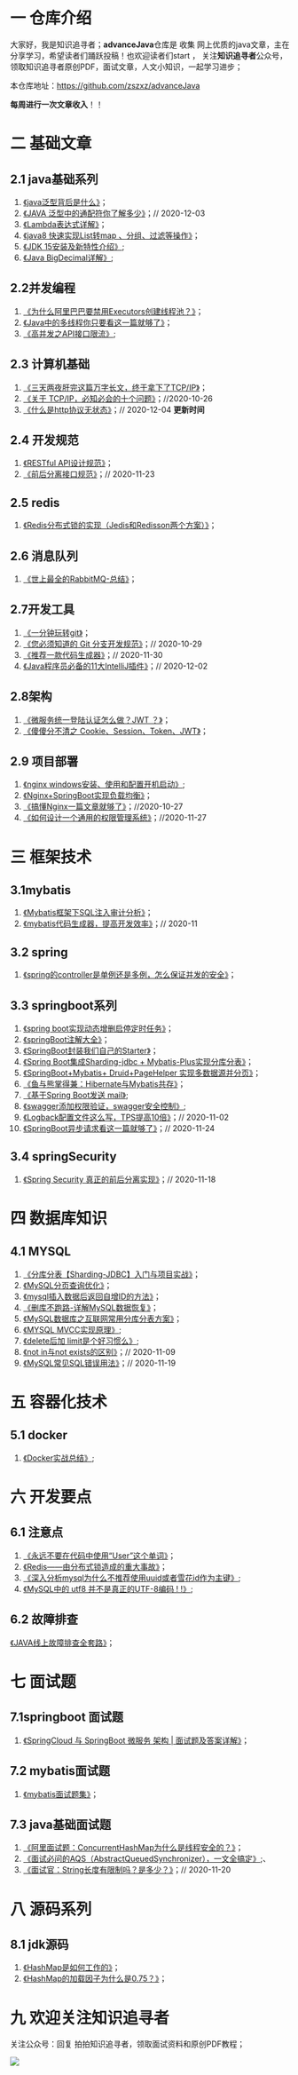 # 一 仓库介绍

大家好，我是知识追寻者；**advanceJava**仓库是 收集 网上优质的java文章，主在分享学习，希望读者们踊跃投稿！也欢迎读者们start ， 关注**知识追寻者**公众号，领取知识追寻者原创PDF，面试文章，人文小知识，一起学习进步；

本仓库地址：https://github.com/zszxz/advanceJava

**每周进行一次文章收入**！！

# 二 基础文章

## 2.1 java基础系列

1. [《java泛型背后是什么》](https://mp.weixin.qq.com/s?__biz=MjM5Mzc4MDQ3OA==&mid=2247485557&idx=2&sn=b4df8aa12286a327596779659d398606&chksm=a6908fe491e706f27784e40c247497409825b9f7477cc60da4b967b11bdd726a2f40283be85c&token=22303395&lang=zh_CN#rd)；
2. [《JAVA 泛型中的通配符你了解多少》](https://mp.weixin.qq.com/s?__biz=MjM5Mzc4MDQ3OA==&mid=2247489360&idx=1&sn=7bf0d78dcec57a27f60ff6abce723d85&chksm=a69090c191e719d75d876fa7ad541cda3060f163fca944111f5d2503e95ef3291a3a122ddafa&token=1662065714&lang=zh_CN#rd)；// 2020-12-03
3. [《Lambda表达式详解》](https://mp.weixin.qq.com/s?__biz=MjM5Mzc4MDQ3OA==&mid=2247486450&idx=1&sn=8f95ebec87c8aa663ccbe9b26d2ee441&chksm=a6908c6391e70575381dfbe8a71e21a91c84bcf62b11377b42bca000b3f91a8502de59a10214&token=1937256387&lang=zh_CN#rd)；
4. [《java8 快速实现List转map 、分组、过滤等操作》](https://mp.weixin.qq.com/s?__biz=MjM5Mzc4MDQ3OA==&mid=2247486963&idx=1&sn=9d8a365ec8261e336e0837cea4cb564e&chksm=a6908a6291e70374236d9ae56d7fe71508825f3e6f9de028af216addb18ed453e81f4ec66265&token=108009650&lang=zh_CN#rd)；
5. [《JDK 15安装及新特性介绍》](https://mp.weixin.qq.com/s?__biz=MjM5Mzc4MDQ3OA==&mid=2247487727&idx=1&sn=d62358b062d7d2325f0c6c5dcc09c3b9&chksm=a690977e91e71e6820c8548ed8fb0873a0ad05b7bc28886f32a5d1dfa9a87141b011cbe49d77&token=1610664951&lang=zh_CN#rd);
6. [《Java BigDecimal详解》](https://mp.weixin.qq.com/s?__biz=MjM5Mzc4MDQ3OA==&mid=2247487795&idx=1&sn=ca5336c7c0727b49645d381d6fe28645&chksm=a69096a291e71fb47487d9816f84c6e4f3bd14643a716e06ee6c9d344a26111eb61d5b929ace&token=1610664951&lang=zh_CN#rd);

## 2.2并发编程

1. [《为什么阿里巴巴要禁用Executors创建线程池？》](https://mp.weixin.qq.com/s?__biz=MjM5Mzc4MDQ3OA==&mid=2247486247&idx=1&sn=3d0cb629d4514d98555d6a110ce516be&chksm=a6908cb691e705a02dfd77c4017cf5f7d50ecbde742b79f7aff42a4c7a85b0ddae029efa322c&token=1595384986&lang=zh_CN#rd)；
2. [《Java中的多线程你只要看这一篇就够了》](https://mp.weixin.qq.com/s?__biz=MjM5Mzc4MDQ3OA==&mid=2247486261&idx=1&sn=70a4ed529c413852a5ea8930b0794e15&chksm=a6908ca491e705b2a072d31c2ed3bcacad547d9697a1f5bdaf4c44dbb7cc0c812476e8cd7433&token=377269202&lang=zh_CN#rd)；
3. [《高并发之API接口限流》](https://mp.weixin.qq.com/s?__biz=MjM5Mzc4MDQ3OA==&mid=2247488392&idx=1&sn=7684b619517902b8adbe9cd2eac28fb7&chksm=a690941991e71d0f23e26f896debada6426dfc8df66252f7bb3137b5c621bf29c0248b137b96&token=756679922&lang=zh_CN#rd);

## 2.3 计算机基础

1. [《三天两夜肝完这篇万字长文，终于拿下了TCP/IP》](https://mp.weixin.qq.com/s?__biz=MjM5Mzc4MDQ3OA==&mid=2247486608&idx=1&sn=38d31824d09108c33b738e999fcbfdc6&chksm=a6908b0191e70217016943cd09351c0fb2a6051d72f0ada33045f39e681262506dcfb57d6c1a&token=682273603&lang=zh_CN#rd)；
2. [《关于 TCP/IP，必知必会的十个问题》](https://mp.weixin.qq.com/s?__biz=MjM5Mzc4MDQ3OA==&mid=2247488451&idx=1&sn=e282e96b22457c5305ff32d43ba64e04&chksm=a690945291e71d445afafe53765506e4f77f5976e5be13880746377f428011354b3cddc0175d&token=776398405&lang=zh_CN#rd)；//2020-10-26 
3. [《什么是http协议无状态》](https://mp.weixin.qq.com/s?__biz=MjM5Mzc4MDQ3OA==&mid=2247489366&idx=1&sn=31e3dc51b5ea29459173711065377c61&chksm=a69090c791e719d17b1f2ce011ad80d073019b147348dd6eda10c1f610444779b19096ae946c&token=1662065714&lang=zh_CN#rd)；// 2020-12-04 **更新时间**

## 2.4 开发规范

1. [《RESTful API设计规范》](https://mp.weixin.qq.com/s?__biz=MjM5Mzc4MDQ3OA==&mid=2247486307&idx=2&sn=fc660ee3ed04589f1dae5c7f7eac8f42&chksm=a6908cf291e705e4f514c4fe07cddba4fc887b92ebc4e4018b32a5dd49212ce105d73f8388f3&token=1351891679&lang=zh_CN#rd)；
2. [《前后分离接口规范》](https://mp.weixin.qq.com/s?__biz=MjM5Mzc4MDQ3OA==&mid=2247489131&idx=1&sn=b76b3a0f0cdf217e44d58f7247cf3b1b&chksm=a69091fa91e718ec2bec3ad7673ac289c378dbe15334e049406fa8cb214a9091cbef95ddcb62&token=1662065714&lang=zh_CN#rd)；// 2020-11-23 

## 2.5 redis

1. [《Redis分布式锁的实现（Jedis和Redisson两个方案）》](https://mp.weixin.qq.com/s?__biz=MjM5Mzc4MDQ3OA==&mid=2247487127&idx=1&sn=80f8a975d64e365f7dfb7f3809f92435&chksm=a690890691e7001057c63dde457f299ae46552b1751349bd0e7f9b2cd5505da8052264130442&token=1742821280&lang=zh_CN#rd)；

## 2.6 消息队列

1. [《世上最全的RabbitMQ-总结》](https://mp.weixin.qq.com/s?__biz=MjM5Mzc4MDQ3OA==&mid=2247486300&idx=2&sn=22de0fe83b44fcc31378786465b04b46&chksm=a6908ccd91e705db016667b3334c3ede5499550f5f3113e1c4a35ee0ee1525ee21807ad1ad69&token=2093648098&lang=zh_CN#rd)；

## 2.7开发工具

1. [《一分钟玩转git》](https://mp.weixin.qq.com/s?__biz=MjM5Mzc4MDQ3OA==&mid=2247485701&idx=1&sn=26fc01ec6bd97717be3ca10af1cd2db3&chksm=a6908e9491e70782e5dddac496376242117317fb4eb7d704fd1f35d287fe2309cc3aab0e0147&token=1671410784&lang=zh_CN#rd)；
2. [《您必须知道的 Git 分支开发规范》](https://mp.weixin.qq.com/s?__biz=MjM5Mzc4MDQ3OA==&mid=2247488594&idx=1&sn=aa14fb3b6bd351512386e82e0822a19f&chksm=a69093c391e71ad574df1a6f274f6021169a29d79adb8c48f27ec2d79e66908fc00a748d5e9d&token=776398405&lang=zh_CN#rd)；// 2020-10-29
3. [《推荐一款代码生成器》](https://mp.weixin.qq.com/s?__biz=MjM5Mzc4MDQ3OA==&mid=2247489274&idx=1&sn=df811e5f9d3af14191a70318058dd44e&chksm=a690916b91e7187da9bf2de640833ff733da477d1ab0588ac327f91a53b9b1cccb133dd6c818&token=1662065714&lang=zh_CN#rd)；// 2020-11-30
4. [《Java程序员必备的11大IntelliJ插件》](https://mp.weixin.qq.com/s?__biz=MjM5Mzc4MDQ3OA==&mid=2247489334&idx=1&sn=b28222a9470455ba76efd693005283e2&chksm=a69090a791e719b1cb22dbd3387cb608fb14be746861a8af216e5cf1c7fe46643ef1a6d738cb&token=1662065714&lang=zh_CN#rd)；// 2020-12-02

## 2.8架构

1. [《微服务统一登陆认证怎么做？JWT ？》](https://mp.weixin.qq.com/s?__biz=MjM5Mzc4MDQ3OA==&mid=2247485751&idx=1&sn=bbc374ec78a078ff0ed6b5b42974abfe&chksm=a6908ea691e707b0764af53de1599a64a2e32cbd5a4c5feaec06f164a66906b3c804dc8a2f51&token=463956601&lang=zh_CN#rd)；
2. [《傻傻分不清之 Cookie、Session、Token、JWT》](https://mp.weixin.qq.com/s?__biz=MjM5Mzc4MDQ3OA==&mid=2247486787&idx=1&sn=e5e12d9ddefd620c486c0e97a3ab8720&chksm=a6908ad291e703c4094e2b8643141992637b41ec13ec42dffc19d86498d08c098d8099fd8d3f&token=941737069&lang=zh_CN#rd)；

## 2.9 项目部署

1. [《nginx windows安装、使用和配置开机启动》](https://mp.weixin.qq.com/s?__biz=MjM5Mzc4MDQ3OA==&mid=2247487953&idx=1&sn=4e6f450751e084073ce1b31547d1b0da&chksm=a690964091e71f561062db2c4570bcc5beb9d3a601c2980aee48e43f3dbf263f2c4ea08e23b6&token=756679922&lang=zh_CN#rd);
2. [《Nginx+SpringBoot实现负载均衡》](https://mp.weixin.qq.com/s?__biz=MjM5Mzc4MDQ3OA==&mid=2247487032&idx=1&sn=b9b2cdffd9fb05058f94b6ed8923dfd7&chksm=a69089a991e700bfdbbbc468d4ceb9c95c5a46caf3f8fbc1ec65f4a1fe743fba74139e880d2c&token=1742821280&lang=zh_CN#rd)；
3. [《搞懂Nginx一篇文章就够了》](https://mp.weixin.qq.com/s?__biz=MjM5Mzc4MDQ3OA==&mid=2247488550&idx=1&sn=332f4b6007d9d853beda0b960bacb8a6&chksm=a69093b791e71aa1a817ce5903edf2d283ee015034ec5afb491ca9a6f167256457d896be8713&token=776398405&lang=zh_CN#rd)；//2020-10-27
4. [《如何设计一个通用的权限管理系统》](https://mp.weixin.qq.com/s?__biz=MjM5Mzc4MDQ3OA==&mid=2247489235&idx=1&sn=fbf40daccd3db5aa046cdf2d5b483feb&chksm=a690914291e718543ef32c05e8437250c73b974537db4a17a651643f0f3aaf638cf192e31725&token=1662065714&lang=zh_CN#rd)；//2020-11-27

# 三 框架技术

## 3.1mybatis

1. [《Mybatis框架下SQL注入审计分析》](https://mp.weixin.qq.com/s?__biz=MjM5Mzc4MDQ3OA==&mid=2247486949&idx=1&sn=52f8d854afc271cb87af61d525300884&chksm=a6908a7491e70362a0eb9bcd50d4ef567c1de5c3c9f87ec59c0aee021a0e0ecc6b3563dad118&token=1573060596&lang=zh_CN#rd)；
2. [《mybatis代码生成器，提高开发效率》](https://mp.weixin.qq.com/s?__biz=MjM5Mzc4MDQ3OA==&mid=2247488651&idx=1&sn=0adf98c171e1975e73df438608c448a8&chksm=a690931a91e71a0c9cad64a4501482b5f82ffd391749811c7fcea9c880db280f803f46f28dfb&token=776398405&lang=zh_CN#rd)；// 2020-11

## 3.2 spring

1. [《spring的controller是单例还是多例，怎么保证并发的安全》](https://mp.weixin.qq.com/s?__biz=MjM5Mzc4MDQ3OA==&mid=2247486450&idx=2&sn=42f38e57c89ef7d1fe2718c62cf7f5a2&chksm=a6908c6391e7057573de928727f0a68533cab1779a977e05bfcc195e2b43413dc138750e05de&token=1937256387&lang=zh_CN#rd)；

## 3.3 springboot系列

1. [《spring boot实现动态增删启停定时任务》](https://mp.weixin.qq.com/s?__biz=MjM5Mzc4MDQ3OA==&mid=2247485591&idx=2&sn=b9ee42a0e2cfcfb22617c31596981561&chksm=a6908f0691e706109edc871b4dc3acd956e8247b98637828e10677ecd583e0e4c71b6eb17cd9&token=22303395&lang=zh_CN#rd)；
2. [《springBoot注解大全》](https://mp.weixin.qq.com/s?__biz=MjM5Mzc4MDQ3OA==&mid=2247485829&idx=1&sn=ac0f1cba91f1e9a77a4595a7ca47dd33&chksm=a6908e1491e707021bc597d1cd0a6a21a7616728bd82e674e01f30074a1c2bd2cff5f9b02f3f&token=1656593988&lang=zh_CN#rd)；
3. [《SpringBoot封装我们自己的Starter》](https://mp.weixin.qq.com/s?__biz=MjM5Mzc4MDQ3OA==&mid=2247486634&idx=2&sn=f55472e50e34e954508b50b9b7711775&chksm=a6908b3b91e7022d69aca2b43dfe6eab84f07e47d1ba48f6ddbd7a66f40bdf0b26634bd82cb9&token=1221221288&lang=zh_CN#rd)；
4. [《Spring Boot集成Sharding-jdbc + Mybatis-Plus实现分库分表》](https://mp.weixin.qq.com/s?__biz=MjM5Mzc4MDQ3OA==&mid=2247486856&idx=2&sn=91502f298855cbc136bddefebcbd25c3&chksm=a6908a1991e7030f69fb014d9239ed0f906987a88d4b477d53436d1736c057a14ad4d366752b&token=1573060596&lang=zh_CN#rd)；
5. [《SpringBoot+Mybatis+ Druid+PageHelper 实现多数据源并分页》](https://mp.weixin.qq.com/s?__biz=MjM5Mzc4MDQ3OA==&mid=2247486892&idx=1&sn=9f675dad50b18ce55be2bdfa2ace9dbc&chksm=a6908a3d91e7032be17ae528c460fb30155869213fcaff5e9209d9d7e1839cd60020eba905ee&token=1573060596&lang=zh_CN#rd)；
6. [《鱼与熊掌得兼：Hibernate与Mybatis共存》](https://mp.weixin.qq.com/s?__biz=MjM5Mzc4MDQ3OA==&mid=2247487262&idx=1&sn=edaa0914f5fa5814f12bdb6f8d6d1fa7&chksm=a690888f91e70199d12f628e7a15d62916383187d4d935cfb8365a6f3508c21eb027c07001b2&token=1512196779&lang=zh_CN#rd)；
7. [《基于Spring Boot发送 mail》](https://mp.weixin.qq.com/s?__biz=MjM5Mzc4MDQ3OA==&mid=2247487930&idx=1&sn=6a00d2e0da9be39d8df4b788b44acea2&chksm=a690962b91e71f3d43a0d69724e192cb0f1dd668f66a650579446297d36cf4498cfa3358ee86&token=1610664951&lang=zh_CN#rd);
8. [《swagger添加权限验证，swagger安全控制》](https://mp.weixin.qq.com/s?__biz=MjM5Mzc4MDQ3OA==&mid=2247487968&idx=1&sn=0a242950d1dd170dbd7e9e444c5733d5&chksm=a690967191e71f67d2055abc2b66815e4135c55d3f0a64848a6f26b3674cafae1acad50825b7&token=756679922&lang=zh_CN#rd);
9. [《Logback配置文件这么写，TPS提高10倍》](https://mp.weixin.qq.com/s?__biz=MjM5Mzc4MDQ3OA==&mid=2247488617&idx=1&sn=7dfe292151fb83783fc2e3812534d58e&chksm=a69093f891e71aee4c54b6a47824b4a78a9959f99e9ed906bb8138add2d9335b03a586236046&token=776398405&lang=zh_CN#rd)；// 2020-11-02
10. [《SpringBoot异步请求看这一篇就够了》](https://mp.weixin.qq.com/s?__biz=MjM5Mzc4MDQ3OA==&mid=2247489138&idx=1&sn=2233dbfbe9513320cada1b0103377cef&chksm=a69091e391e718f59332f0e34437fa806fb510073f7eabd6bde814a26b7dc249351c227dbabe&token=1662065714&lang=zh_CN#rd)；// 2020-11-24

## 3.4 springSecurity

1.  [《Spring Security 真正的前后分离实现》](https://mp.weixin.qq.com/s?__biz=MjM5Mzc4MDQ3OA==&mid=2247489023&idx=1&sn=ba258ce638aa49004e10318e5d8bd898&chksm=a690926e91e71b78e2e3667489c660bad2f1caa890fc4e43514306a7bd38753c104410419b65&token=776398405&lang=zh_CN#rd)；// 2020-11-18

# 四 数据库知识

## 4.1 MYSQL

1. [《分库分表【Sharding-JDBC】入门与项目实战》](https://mp.weixin.qq.com/s?__biz=MjM5Mzc4MDQ3OA==&mid=2247485516&idx=2&sn=1b6ced49cd8567f728eece27d9ffd2e7&chksm=a6908fdd91e706cbf88d4d69973a664b90992376c7614831758bbdd8a9ed9aa1dcad2da56208&token=22303395&lang=zh_CN#rd)；
2. [《MySQL分页查询优化》](https://mp.weixin.qq.com/s?__biz=MjM5Mzc4MDQ3OA==&mid=2247485695&idx=2&sn=b4c456b5ea3eec3dc7aa4e5cea659ba6&chksm=a6908f6e91e70678d1b5b70849c5edcc9484e5cd615707e2375849ccbcb4c764494568d23001&token=22303395&lang=zh_CN#rd)；
3. [《mysql插入数据后返回自增ID的方法》](https://mp.weixin.qq.com/s?__biz=MjM5Mzc4MDQ3OA==&mid=2247485941&idx=1&sn=104ccc2a42d858ada4ca00a7737cca5f&chksm=a6908e6491e707720795893f09ca6cceb613d9d25d9c8fc7c7a206e25b028f76bcb702c27329&token=482547197&lang=zh_CN#rd)；
4. [《删库不跑路-详解MySQL数据恢复》](https://mp.weixin.qq.com/s?__biz=MjM5Mzc4MDQ3OA==&mid=2247486307&idx=1&sn=bdc44a92d38bbd29e0e208eb13b302b5&chksm=a6908cf291e705e48ddba8d53dd4b6d986cbbbd905e5cee760500b2a57769b90cd9cb0c673cc&token=1351891679&lang=zh_CN#rd)；
5. [《MySQL数据库之互联网常用分库分表方案》](https://mp.weixin.qq.com/s?__biz=MjM5Mzc4MDQ3OA==&mid=2247487082&idx=1&sn=db97e2acbe415b8f833f91cd910f9823&chksm=a69089fb91e700ed866ca3c97208fdc73b9fd6ce7782df064e2cc324623c686d1ec4f02b7b4f&token=1742821280&lang=zh_CN#rd)；
6. [《MYSQL MVCC实现原理》](https://mp.weixin.qq.com/s?__biz=MjM5Mzc4MDQ3OA==&mid=2247487989&idx=1&sn=8dd2faf1b87213a6c5ba90b12225372e&chksm=a690966491e71f72384d8a00bab33b17c8056b873a20f032ba69bc7af979a9c46990dd71899f&token=756679922&lang=zh_CN#rd);
7. [《delete后加 limit是个好习惯么》](https://mp.weixin.qq.com/s?__biz=MjM5Mzc4MDQ3OA==&mid=2247488002&idx=1&sn=2a4fe1cc304c3e9a24a8d0e4b3aafc80&chksm=a690959391e71c85b7a5bfbbb19333e6224683ac7fd71277ea7c89216388691e3d48e6aca03a&token=756679922&lang=zh_CN#rd);
8. [《not in与not exists的区别》](https://mp.weixin.qq.com/s?__biz=MjM5Mzc4MDQ3OA==&mid=2247488799&idx=1&sn=101500671be9688473916840ae472687&chksm=a690928e91e71b98c4176100148cb7f305adc1833402b07d6e6695a1c32188b7d4e738b892b2&token=776398405&lang=zh_CN#rd)；// 2020-11-09
9. [《MySQL常见SQL错误用法》](https://mp.weixin.qq.com/s?__biz=MjM5Mzc4MDQ3OA==&mid=2247489063&idx=1&sn=86072caad279056e164098b51236c4b3&chksm=a69091b691e718a006d64c29dd697bec98c7f583b206a7425d7d8761640b2edc83dbbca3f497&token=776398405&lang=zh_CN#rd)；// 2020-11-19

# 五 容器化技术

## 5.1 docker

1. [《Docker实战总结》](https://mp.weixin.qq.com/s?__biz=MjM5Mzc4MDQ3OA==&mid=2247487916&idx=1&sn=8da1c07d2e7034ced3e542d015232be4&chksm=a690963d91e71f2b47ff8e3bc988c1edc663e6372dce3bd5a8117dfc9c4948da75fe83729b73&token=1610664951&lang=zh_CN#rd);

# 六 开发要点

## 6.1 注意点

1. [《永远不要在代码中使用“User”这个单词》](https://mp.weixin.qq.com/s?__biz=MjM5Mzc4MDQ3OA==&mid=2247486732&idx=1&sn=6034ac31a5796565df45193f40029d0d&chksm=a6908a9d91e7038bb548c3aea1da3254c36b155c44295c585fd01c9406db376201f69b2af7ba&token=49221559&lang=zh_CN#rd)；
2. [《Redis——由分布式锁造成的重大事故》](https://mp.weixin.qq.com/s?__biz=MjM5Mzc4MDQ3OA==&mid=2247486708&idx=2&sn=fb64b0616c6776e13759c4e56c8aba2c&chksm=a6908b6591e702736da6d742fe03b079c576f326c092fa5fe076893f7057e4a8a306240f26fc&token=49221559&lang=zh_CN#rd)；
3. [《深入分析mysql为什么不推荐使用uuid或者雪花id作为主键》](https://mp.weixin.qq.com/s?__biz=MjM5Mzc4MDQ3OA==&mid=2247487633&idx=1&sn=13d7b7fcf9bc47d37235cf61010f01a4&chksm=a690970091e71e16686c1cc487d281eedf5c8c4eb7511d0c7900092b9db0bc668e50ea094d50&token=1610664951&lang=zh_CN#rd);
4. [《MySQL中的 utf8 并不是真正的UTF-8编码 ! !》](https://mp.weixin.qq.com/s?__biz=MjM5Mzc4MDQ3OA==&mid=2247487814&idx=1&sn=64a712df4a9c68d9fb3c876e08f08fec&chksm=a69096d791e71fc1b6ed39aa63e0b33cffbd90b95292263eb7a3e3569aa39e176a6a7289eddb&token=1610664951&lang=zh_CN#rd);

## 6.2 故障排查

[《JAVA线上故障排查全套路》](https://mp.weixin.qq.com/s?__biz=MjM5Mzc4MDQ3OA==&mid=2247487444&idx=1&sn=529545d590d56f0740157fd812b97466&chksm=a690884591e70153d6e9ade488ee8ac02609faa05924ad8356a444451218eb857e6336acc267&token=1610664951&lang=zh_CN#rd)；

# 七 面试题

## 7.1springboot 面试题

1. [《SpringCloud 与 SpringBoot 微服务 架构 | 面试题及答案详解》](https://mp.weixin.qq.com/s?__biz=MjM5Mzc4MDQ3OA==&mid=2247486840&idx=1&sn=3ac7489384aea1641562ede0a50e810d&chksm=a6908ae991e703ffe92c95b0612d84f800ac6c36061a84765e3c082be33634df2e2861dabe3c&token=1573060596&lang=zh_CN#rd)；

## 7.2 mybatis面试题

1. [《mybatis面试题集》](https://mp.weixin.qq.com/s?__biz=MjM5Mzc4MDQ3OA==&mid=2247487328&idx=1&sn=cc0064f4b059845d72a726b40d505993&chksm=a69088f191e701e75690c5c19609bf53b791473267922d1e0b82cfc9420cf83e821ab1ba79a1&token=1512196779&lang=zh_CN#rd)；

## 7.3 java基础面试题

1. [《阿里面试题：ConcurrentHashMap为什么是线程安全的？》](https://mp.weixin.qq.com/s?__biz=MjM5Mzc4MDQ3OA==&mid=2247487388&idx=1&sn=3d4c7a1ccd99feeb77772072aa4336e4&chksm=a690880d91e7011b02e3727c27422ebd27d60f99d3ea946d796dbd9528c200bcdff460c6c58d&token=1512196779&lang=zh_CN#rd)；
2. [《面试必问的AQS（AbstractQueuedSynchronizer），一文全搞定》](https://mp.weixin.qq.com/s?__biz=MjM5Mzc4MDQ3OA==&mid=2247487593&idx=1&sn=af68c2c3a022f8d8a668b6388f7abaf7&chksm=a69097f891e71eee401ee2f57338a642c21f1d999a4f69f61a1530be3c7c078afab051e6300c&token=1610664951&lang=zh_CN#rd);、
3. [《面试官：String长度有限制吗？是多少？》](https://mp.weixin.qq.com/s?__biz=MjM5Mzc4MDQ3OA==&mid=2247489093&idx=1&sn=fa1f44b4a5309928fbfacc5b654ff0e8&chksm=a69091d491e718c21ef21e8bb39f6a531c69cc74e7e07e789581ba0f5e00033329c5891070b2&token=776398405&lang=zh_CN#rd)；// 2020-11-20

# 八 源码系列

## 8.1 jdk源码

1. [《HashMap是如何工作的》](https://mp.weixin.qq.com/s?__biz=MjM5Mzc4MDQ3OA==&mid=2247487320&idx=1&sn=93ad7f47d08bfc047db8529d10f91410&chksm=a69088c991e701df5a130b2d7ebe333ab895670692b52669ef660362f4ec082ff4fea64f48dc&token=1512196779&lang=zh_CN#rd)；
2. [《HashMap的加载因子为什么是0.75？》](https://mp.weixin.qq.com/s?__biz=MjM5Mzc4MDQ3OA==&mid=2247486832&idx=1&sn=c0358ff3ae237508e9e1c705ee6a62a6&chksm=a6908ae191e703f76f45fca48cdda2057613c40294a1ca5c9570b1d56cf8e8a24dc0e17ace3e&token=941737069&lang=zh_CN#rd)；



# 九 欢迎关注知识追寻者

关注公众号：回复 拍拍知识追寻者，领取面试资料和原创PDF教程；

![](https://gitee.com/lsc180/images/raw/master/img/zszxz.jpg)